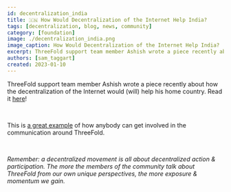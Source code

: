 ```yaml
---
id: decentralization_india
title: 🇮🇳 How Would Decentralization of the Internet Help India?
tags: [decentralization, blog, news, community]
category: [foundation]
image: ./decentralization_india.png
image_caption: How Would Decentralization of the Internet Help India?
excerpt: ThreeFold support team member Ashish wrote a piece recently about how the decentralization of the Internet would (will) help his home country.
authors: [sam_taggart]
created: 2023-01-10
---
```


ThreeFold support team member Ashish wrote a piece recently about how the decentralization of the Internet would (will) help his home country. Read it [here](https://www.threefold.io/blog/decentralised-internet-india/)!

<br/>

This is [a great example](https://forum.threefold.io/t/nice-example-of-how-we-can-decentralize-and-diversify-the-communication-about-threefold/3680) of how anybody can get involved in the communication around ThreeFold.

<br/>

*Remember: a decentralized movement is all about decentralized action & participation. The more the members of the community talk about ThreeFold from our own unique perspectives, the more exposure & momentum we gain.*